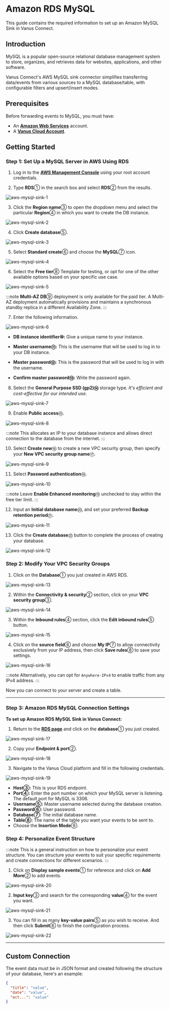 # Amazon RDS MySQL

This guide contains the required information to set up an Amazon MySQL Sink in Vanus Connect.

## Introduction  

MySQL is a popular open-source relational database management system to store, organizes, and retrieves data for websites, applications, and other software.

Vanus Connect's AWS MySQL sink connector simplifies transferring data/events from various sources to a MySQL database/table, with configurable filters and upsert/insert modes.

## Prerequisites

Before forwarding events to MySQL, you must have:

- An [**Amazon Web Services**](https://aws.amazon.com) account.
- A [**Vanus Cloud Account**](https://cloud.vanus.ai).

## Getting Started

### Step 1: Set Up a MySQL Server in AWS Using RDS

1. Log in to the [**AWS Management Console**](https://aws.amazon.com/) using your root account credentials.

2. Type **RDS**① in the search box and select **RDS**② from the results.

![aws-mysql-sink-1](images/aws-mysql-sink-1.webp)

3. Click the **Region name**③ to open the dropdown menu and select the particular **Region**④ in which you want to create the DB instance.

![aws-mysql-sink-2](images/aws-mysql-sink-2.webp)

4. Click **Create database**⑤.

![aws-mysql-sink-3](images/aws-mysql-sink-3.webp)

5. Select **Standard create**⑥ and choose the **MySQL**⑦ icon.

![aws-mysql-sink-4](images/aws-mysql-sink-4.webp)

6. Select the **Free tier**⑧ Template for testing, or opt for one of the other available options based on your specific use case.

![aws-mysql-sink-5](images/aws-mysql-sink-5.webp)

:::note
**Multi-AZ DB**⑨ deployment is only available for the paid tier. A Multi-AZ deployment automatically provisions and maintains a synchronous standby replica in a different Availability Zone.
:::

7. Enter the following information.

![aws-mysql-sink-6](images/aws-mysql-sink-6.webp)

- **DB instance identifier⑩:** Give a unique name to your instance.

- **Master username⑪:** This is the username that will be used to log in to your DB instance.

- **Master password⑫:** This is the password that will be used to log in with the username.

- **Confirm master password⑬:** Write the password again.

8. Select the **General Purpose SSD (gp2)⑭** storage type. *It's efficient and cost-effective for our intended use*.

![aws-mysql-sink-7](images/aws-mysql-sink-7.webp)

9. Enable **Public access**⑮.

![aws-mysql-sink-8](images/aws-mysql-sink-8.webp)

:::note
This allocates an IP to your database instance and allows direct connection to the database from the internet.
:::

10. Select **Create new**⑯ to create a new VPC security group, then specify your **New VPC security group name**⑰.

![aws-mysql-sink-9](images/aws-mysql-sink-9.webp)

11. Select **Password authentication**⑱.

![aws-mysql-sink-10](images/aws-mysql-sink-10.webp)

:::note
Leave **Enable Enhanced monitoring**⑲ unchecked to stay within the free tier limit.
:::

12. Input an **Initial database name**⑳, and set your preferred **Backup retention period**㉑.

![aws-mysql-sink-11](images/aws-mysql-sink-11.webp)

13. Click the **Create database**㉒ button to complete the process of creating your database.

![aws-mysql-sink-12](images/aws-mysql-sink-12.webp)

### Step 2: Modify Your VPC Security Groups

1. Click on the **Database**① you just created in AWS RDS.

![aws-mysql-sink-13](images/aws-mysql-sink-13.webp)

2. Within the **Connectivity & security**② section, click on your **VPC security group**③.

![aws-mysql-sink-14](images/aws-mysql-sink-14.webp)

3. Within the **Inbound rules**④ section, click the **Edit inbound rules**⑤ button.

![aws-mysql-sink-15](images/aws-mysql-sink-15.webp)

4. Click on the **source field**⑥ and choose **My IP**⑦ to allow connectivity exclusively from your IP address, then click **Save rules**⑧ to save your settings.

![aws-mysql-sink-16](images/aws-mysql-sink-16.webp)

:::note
Alternatively, you can opt for `Anywhere-IPv4` to enable traffic from any IPv4 address.
:::

Now you can connect to your server and create a table.

---

### Step 3: Amazon RDS MySQL Connection Settings

**To set up Amazon RDS MySQL Sink in Vanus Connect:**

1. Return to the [**RDS page**](https://console.aws.amazon.com/rds/) and click on the **database**① you just created.

![aws-mysql-sink-17](images/aws-mysql-sink-17.webp)

2. Copy your **Endpoint & port**②.

![aws-mysql-sink-18](images/aws-mysql-sink-18.webp)

3. Navigate to the Vanus Cloud platform and fill in the following credentials.

![aws-mysql-sink-19](images/aws-mysql-sink-19.webp)

- **Host③:** This is your RDS endpoint.
- **Port④:** Enter the port number on which your MySQL server is listening. The default port for MySQL is 3306.
- **Username⑤:** Master username selected during the database creation.
- **Password⑥:** User password.
- **Database⑦:** The initial database name.
- **Table⑧:** The name of the table you want your events to be sent to.
- Choose the **Insertion Mode**⑨.

### Step 4: Personalize Event Structure

:::note
This is a general instruction on how to personalize your event structure. You can structure your events to suit your specific requirements and create connections for different scenarios.
:::

1. Click on **Display sample events**① for reference and click on **Add More**② to add events.

![aws-mysql-sink-20](images/aws-mysql-sink-20.webp)

2. **Input key**③ and search for the corresponding **value**④ for the event you want.

![aws-mysql-sink-21](images/aws-mysql-sink-21.webp)

3. You can fill in as many **key-value pairs**⑤ as you wish to receive. And then click **Submit**⑥ to finish the configuration process.

![aws-mysql-sink-22](images/aws-mysql-sink-22.webp)

---

## Custom Connection

The event data must be in JSON format and created following the structure of your database, here's an example:

```json
{
  "title": "value",
  "date": "value",
  "ect...": "value"
}
```
